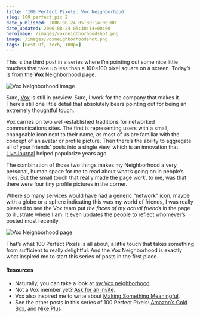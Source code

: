 ```yaml
---
title: '100 Perfect Pixels: Vox Neighborhood'
slug: 100_perfect_pix_2
date_published: 2006-08-24 05:30:14+00:00
date_updated: 2006-08-24 05:30:14+00:00
heroimage: /images/voxneighborhoodshot.png
image: /images/voxneighborhoodshot.png
tags: [Best Of, tech, 100px]
---
```

This is the third post in a series where I’m pointing out some nice little touches that take up less than a 100×100 pixel square on a screen. Today’s is from the **Vox** Neighborhood page.

![Vox Neighborhood image](/images/100pxvox.png) 

Sure, [Vox](http://www.vox.com/) is still in preview. Sure, I work for the company that makes it. There’s still one little detail that absolutely bears pointing out for being an extremely thoughtful touch.

Vox carries on two well-established traditions for networked communications sites. The first is representing users with a small, changeable icon next to their name, as most of us are familiar with the concept of an avatar or profile picture. Then there’s the ability to aggregate all of your friends’ posts into a single view, which is an innovation that [LiveJournal](http://www.livejournal.com/) helped popularize years ago.

The combination of those two things makes my Neighborhood a very personal, human space for me to read about what’s going on in people’s lives. But the small touch that really made the page *work*, to me, was that there were four tiny profile pictures in the corner.

Where so many services would have had a generic “network” icon, maybe with a globe or a sphere indicating this was my world of friends, I was really pleased to see the Vox team put *the faces of my actual friends* in the page to illustrate where I am. It even updates the people to reflect whomever’s posted most recently.

![Vox Neighborhood page](/images/voxneighborhoodshot.png)

That’s what 100 Perfect Pixels is all about, a little touch that takes something from sufficient to really delightful. And the Vox Neighborhood is exactly what inspired me to start this series of posts in the first place.

#### Resources

- Naturally, you can take a look at [my Vox neighborhood](http://anil.vox.com/explore/neighborhood/).
- Not a Vox member yet? [Ask for an invite](http://www.sixapart.com/vox/).
- Vox also inspired me to write about [Making Something Meaningful](/2006/07/05/making_somethin).
- See the other posts in this series of 100 Perfect Pixels: [Amazon’s Gold Box](/2006/08/22/100_perfect_pix), and [Nike Plus](/2006/08/21/100_perfect_pix)
